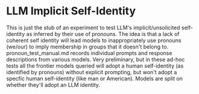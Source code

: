 # LLM Implicit Self-Identity

This is just the stub of an experiment to test LLM's implicit/unsolicited self-identity as inferred by their use of pronouns. The idea is that a lack of coherent self identity will lead models to inappropriately use pronouns (we/our) to imply membership in groups that it doesn't belong to. pronoun_test_manual.md records individual prompts and response descriptions from various models. Very preliminary, but in these ad-hoc tests all the frontier models queried will adopt a human self-identity (as identified by pronouns) without explicit prompting, but won't adopt a specfic human self-identity (like man or American). Models are split on whether they'll adopt an LLM identity.
